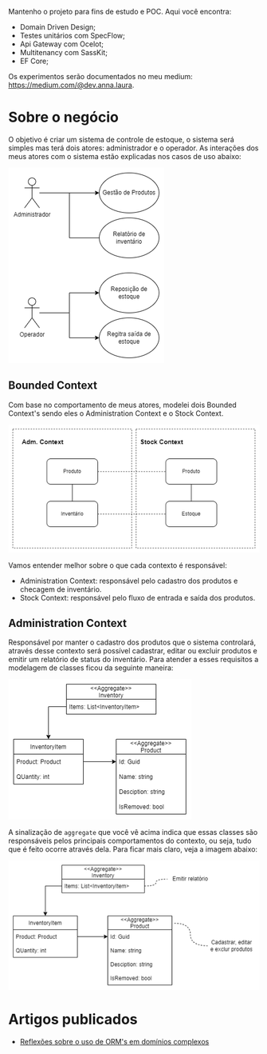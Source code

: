 Mantenho o projeto para fins de estudo e POC. Aqui você encontra:

- Domain Driven Design;
- Testes unitários com SpecFlow;
- Api Gateway com Ocelot;
- Multitenancy com SassKit;
- EF Core;

Os experimentos serão documentados no meu medium: https://medium.com/@dev.anna.laura.

# Sobre o negócio

O objetivo é criar um sistema de controle de estoque, o sistema será simples mas terá dois atores: administrador e o operador. As interações dos meus atores com o sistema estão explicadas nos casos de uso abaixo:

![Casos de uso](./docs/images/use-case.drawio.png)

## Bounded Context

Com base no comportamento de meus atores, modelei dois Bounded Context's sendo eles o Administration Context e o Stock Context.

![Context map](./docs/images/context-map.drawio.png)

Vamos entender melhor sobre o que cada contexto é responsável:

- Administration Context: responsável pelo cadastro dos produtos e checagem de inventário.
- Stock Context: responsável pelo fluxo de entrada e saída dos produtos.

## Administration Context
Responsável por manter o cadastro dos produtos que o sistema controlará, através desse contexto será possível cadastrar, editar ou excluir produtos e emitir um relatório de status do inventário. Para atender a esses requisitos a modelagem de classes ficou da seguinte maneira:

![Diagrama de classes](./docs/images/adm-context-class.drawio.png)

A sinalização de `aggregate` que você vê acima indica que essas classes são responsáveis pelos principais comportamentos do contexto, ou seja, tudo que é feito ocorre através dela. Para ficar mais claro, veja a imagem abaixo:

![Diagrama de classes](./docs/images/adm-context-class-aggregate.drawio.png)

# Artigos publicados

- [Reflexões sobre o uso de ORM's em domínios complexos](https://medium.com/nddtech/reflex%C3%B5es-sobre-o-uso-de-entity-framework-em-dom%C3%ADnios-complexos-c19d740ca5f2)

